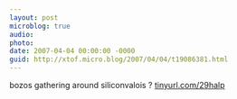 ```yaml
---
layout: post
microblog: true
audio: 
photo: 
date: 2007-04-04 00:00:00 -0000
guid: http://xtof.micro.blog/2007/04/04/t19086381.html
---
```

bozos gathering around siliconvalois ? [tinyurl.com/29halp](http://tinyurl.com/29halp)

